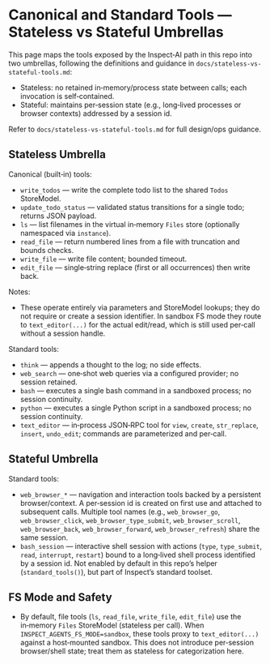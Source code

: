 # Canonical and Standard Tools — Stateless vs Stateful Umbrellas

This page maps the tools exposed by the Inspect‑AI path in this repo into two umbrellas, following the definitions and guidance in `docs/stateless-vs-stateful-tools.md`:

- Stateless: no retained in‑memory/process state between calls; each invocation is self‑contained.
- Stateful: maintains per‑session state (e.g., long‑lived processes or browser contexts) addressed by a session id.

Refer to `docs/stateless-vs-stateful-tools.md` for full design/ops guidance.

## Stateless Umbrella

Canonical (built‑in) tools:

- `write_todos` — write the complete todo list to the shared `Todos` StoreModel.
- `update_todo_status` — validated status transitions for a single todo; returns JSON payload.
- `ls` — list filenames in the virtual in‑memory `Files` store (optionally namespaced via `instance`).
- `read_file` — return numbered lines from a file with truncation and bounds checks.
- `write_file` — write file content; bounded timeout.
- `edit_file` — single‑string replace (first or all occurrences) then write back.

Notes:
- These operate entirely via parameters and StoreModel lookups; they do not require or create a session identifier. In sandbox FS mode they route to `text_editor(...)` for the actual edit/read, which is still used per‑call without a session handle.

Standard tools:

- `think` — appends a thought to the log; no side effects.
- `web_search` — one‑shot web queries via a configured provider; no session retained.
- `bash` — executes a single bash command in a sandboxed process; no session continuity.
- `python` — executes a single Python script in a sandboxed process; no session continuity.
- `text_editor` — in‑process JSON‑RPC tool for `view`, `create`, `str_replace`, `insert`, `undo_edit`; commands are parameterized and per‑call.

## Stateful Umbrella

Standard tools:

- `web_browser_*` — navigation and interaction tools backed by a persistent browser/context. A per‑session id is created on first use and attached to subsequent calls. Multiple tool names (e.g., `web_browser_go`, `web_browser_click`, `web_browser_type_submit`, `web_browser_scroll`, `web_browser_back`, `web_browser_forward`, `web_browser_refresh`) share the same session.
- `bash_session` — interactive shell session with actions (`type`, `type_submit`, `read`, `interrupt`, `restart`) bound to a long‑lived shell process identified by a session id. Not enabled by default in this repo’s helper (`standard_tools()`), but part of Inspect’s standard toolset.

## FS Mode and Safety

- By default, file tools (`ls`, `read_file`, `write_file`, `edit_file`) use the in‑memory `Files` StoreModel (stateless per call). When `INSPECT_AGENTS_FS_MODE=sandbox`, these tools proxy to `text_editor(...)` against a host‑mounted sandbox. This does not introduce per‑session browser/shell state; treat them as stateless for categorization here.


